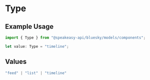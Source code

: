 # Type

## Example Usage

```typescript
import { Type } from "@speakeasy-api/bluesky/models/components";

let value: Type = "timeline";
```

## Values

```typescript
"feed" | "list" | "timeline"
```